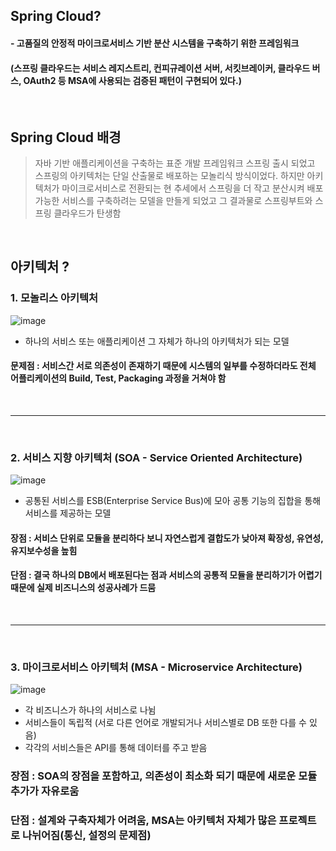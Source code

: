 ## Spring Cloud?

#### - 고품질의 안정적 마이크로서비스 기반 분산 시스템을 구축하기 위한 프레임워크
#### (스프링 클라우드는 서비스 레지스트리, 컨피규레이션 서버, 서킷브레이커, 클라우드 버스, OAuth2 등 MSA에 사용되는 검증된 패턴이 구현되어 있다.)

<br>

## Spring Cloud 배경

> 자바 기반 애플리케이션을 구축하는 표준 개발 프레임워크 스프링 출시 되었고 스프링의 아키텍처는 단일 산출물로 배포하는 모놀리식 방식이었다. 하지만 아키텍처가 마이크로서비스로 전환되는 현 추세에서 스프링을 더 작고 분산시켜 배포 가능한 서비스를 구축하려는 모델을 만들게 되었고 그 결과물로 스프링부트와 스프링 클라우드가 탄생함

<br>

## 아키텍처 ?
### 1. 모놀리스 아키텍처
![image](https://user-images.githubusercontent.com/27480253/147805073-28964fad-59ad-4cdb-abb0-32028884ce08.png)

- 하나의 서비스 또는 애플리케이션 그 자체가 하나의 아키텍처가 되는 모델
#### 문제점 : 서비스간 서로 의존성이 존재하기 때문에 시스템의 일부를 수정하더라도 전체 어플리케이션의 Build, Test, Packaging 과정을 거쳐야 함

<br>
<hr>
<br>

### 2. 서비스 지향 아키텍처 (SOA - Service Oriented Architecture)
![image](https://user-images.githubusercontent.com/27480253/147805089-3f8eb362-1025-44e4-9afe-b2dcab8519ef.png)

- 공통된 서비스를 ESB(Enterprise Service Bus)에 모아 공통 기능의 집합을 통해 서비스를 제공하는 모델
#### 장점 : 서비스 단위로 모듈을 분리하다 보니 자연스럽게 결합도가 낮아져 확장성, 유연성, 유지보수성을 높힘
#### 단점 : 결국 하나의 DB에서 배포된다는 점과 서비스의 공통적 모듈을 분리하기가 어렵기 때문에 실제 비즈니스의 성공사례가 드뭄

<br>
<hr>
<br>

### 3. 마이크로서비스 아키텍처 (MSA - Microservice Architecture)
![image](https://user-images.githubusercontent.com/27480253/147805110-c7bc6115-665e-4e2b-8bb1-9caed2ea7602.png)

- 각 비즈니스가 하나의 서비스로 나뉨
- 서비스들이 독립적 (서로 다른 언어로 개발되거나 서비스별로 DB 또한 다를 수 있음)
- 각각의 서비스들은 API를 통해 데이터를 주고 받음

### 장점 : SOA의 장점을 포함하고, 의존성이 최소화 되기 때문에 새로운 모듈추가가 자유로움
### 단점 : 설계와 구축자체가 어려움, MSA는 아키텍처 자체가 많은 프로젝트로 나뉘어짐(통신, 설정의 문제점)




